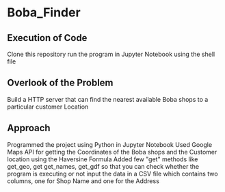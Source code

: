 # Boba_Finder

## Execution of Code
Clone this repository
run the program in Jupyter Notebook using the shell file

## Overlook of the Problem
Build a HTTP server that can find the nearest available Boba shops to a particular customer Location

## Approach
Programmed the project using Python in Jupyter Notebook
Used Google Maps API for getting the Coordinates of the Boba shops and the Customer location using the Haversine Formula
Added few "get" methods like get_geo, get get_names, get_gdf so that you can check whether the program is executing or not
input the data in a CSV file which contains two columns, one for Shop Name and one for the Address
